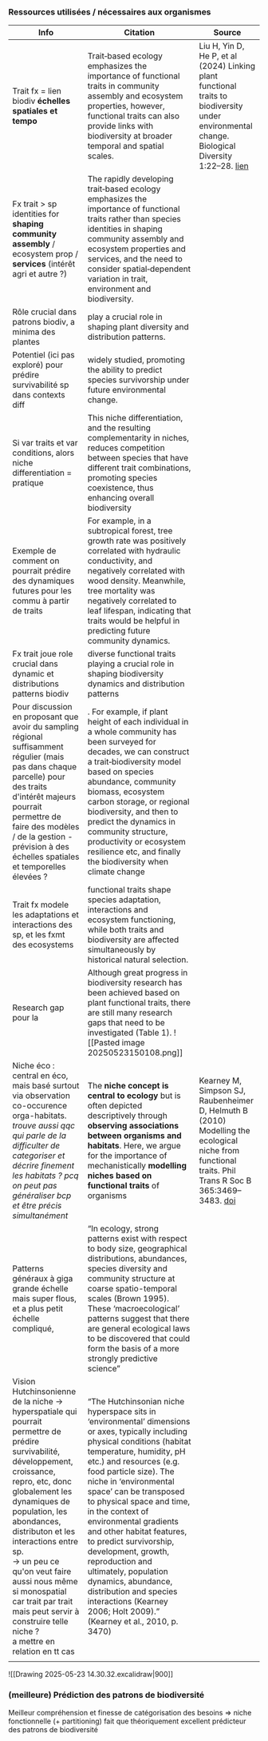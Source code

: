 
### Ressources utilisées / nécessaires aux organismes

| Info                                                                                                                                                                                                                                                                                                                                                                                                                 | Citation                                                                                                                                                                                                                                                                                                                                                                                                                                                                                                                                                                      | Source                                                                                                                                                                                           |
| -------------------------------------------------------------------------------------------------------------------------------------------------------------------------------------------------------------------------------------------------------------------------------------------------------------------------------------------------------------------------------------------------------------------- | ----------------------------------------------------------------------------------------------------------------------------------------------------------------------------------------------------------------------------------------------------------------------------------------------------------------------------------------------------------------------------------------------------------------------------------------------------------------------------------------------------------------------------------------------------------------------------- | ------------------------------------------------------------------------------------------------------------------------------------------------------------------------------------------------ |
| Trait fx = lien biodiv **échelles spatiales et tempo**                                                                                                                                                                                                                                                                                                                                                               | Trait‐based ecology emphasizes the  importance of functional traits in community assembly and ecosystem properties,  however, functional traits can also provide links with biodiversity at broader temporal  and spatial scales.                                                                                                                                                                                                                                                                                                                                             | Liu H, Yin D, He P, et al (2024) Linking <br>plant functional traits to biodiversity under<br>environmental change. Biological Diversity<br>1:22–28.  [lien](https://doi.org/10.1002/bod2.12004) |
| Fx trait > sp identities for **shaping community assembly** / ecosystem prop / **services** (intérêt agri et autre ?)                                                                                                                                                                                                                                                                                                | The rapidly developing trait‐based ecology emphasizes the importance of functional traits rather than species identities in shaping  community assembly and ecosystem properties and services, and  the need to consider spatial‐dependent variation in trait, environment and biodiversity.                                                                                                                                                                                                                                                                                  |                                                                                                                                                                                                  |
| Rôle crucial dans patrons biodiv, a minima des plantes                                                                                                                                                                                                                                                                                                                                                               | play a crucial role in shaping plant  diversity and distribution patterns.                                                                                                                                                                                                                                                                                                                                                                                                                                                                                                    |                                                                                                                                                                                                  |
| Potentiel (ici pas exploré) pour prédire survivabilité sp dans contexts diff                                                                                                                                                                                                                                                                                                                                         | widely studied, promoting  the ability to predict species survivorship under future environmental change.                                                                                                                                                                                                                                                                                                                                                                                                                                                                     |                                                                                                                                                                                                  |
| Si var traits et var conditions, alors niche differentiation = pratique                                                                                                                                                                                                                                                                                                                                              | This niche differentiation, and  the resulting complementarity in niches, reduces competition between species that have different trait combinations, promoting  species coexistence, thus enhancing overall biodiversity                                                                                                                                                                                                                                                                                                                                                     |                                                                                                                                                                                                  |
| Exemple de comment on pourrait prédire des dynamiques futures pour les commu à partir de traits                                                                                                                                                                                                                                                                                                                      | For example,  in a subtropical forest, tree growth rate was positively correlated  with hydraulic conductivity, and negatively correlated with wood  density. Meanwhile, tree mortality was negatively correlated to leaf  lifespan, indicating that traits would be helpful in predicting future  community dynamics.                                                                                                                                                                                                                                                        |                                                                                                                                                                                                  |
| Fx trait joue role crucial dans dynamic et distributions patterns biodiv                                                                                                                                                                                                                                                                                                                                             | diverse functional traits  playing a crucial role in shaping biodiversity dynamics and distribution patterns                                                                                                                                                                                                                                                                                                                                                                                                                                                                  |                                                                                                                                                                                                  |
| Pour discussion en proposant que avoir du sampling régional suffisamment régulier (mais pas dans chaque parcelle) pour des traits d'intérêt majeurs pourrait permettre de faire des modèles / de la gestion - prévision à des échelles spatiales et temporelles élevées ?                                                                                                                                            | . For example, if plant height  of each individual in a whole community has been surveyed for decades, we can construct a trait‐biodiversity model based on species  abundance, community biomass, ecosystem carbon storage, or  regional biodiversity, and then to predict the dynamics in community  structure, productivity or ecosystem resilience etc, and finally the  biodiversity when climate change                                                                                                                                                                 |                                                                                                                                                                                                  |
| Trait fx modele les adaptations et interactions des sp, et les fxmt des ecosystems                                                                                                                                                                                                                                                                                                                                   | functional traits shape species adaptation, interactions and  ecosystem functioning, while both traits and biodiversity are affected  simultaneously by historical natural selection.                                                                                                                                                                                                                                                                                                                                                                                         |                                                                                                                                                                                                  |
| Research gap pour la                                                                                                                                                                                                                                                                                                                                                                                                 | Although great progress in biodiversity research has been achieved based on plant functional traits, there are still many research  gaps that need to be investigated (Table 1). ![[Pasted image 20250523150108.png]]                                                                                                                                                                                                                                                                                                                                                         |                                                                                                                                                                                                  |
| Niche éco : central en éco, mais basé surtout via observation co-occurence orga-habitats.<br>*trouve aussi qqc qui parle de la difficulter de categoriser et décrire finement les habitats ? pcq on peut pas généraliser bcp et être précis simultanément*                                                                                                                                                           | The **niche concept is central to ecology** but is often depicted descriptively through **observing associations between organisms and habitats**. Here, we argue for the importance of mechanistically **modelling niches based on functional traits** of organisms                                                                                                                                                                                                                                                                                                          | Kearney M, Simpson SJ, Raubenheimer D, Helmuth B (2010) Modelling the ecological niche from functional traits. Phil Trans R Soc B 365:3469–3483. [doi](https://doi.org/10.1098/rstb.2010.0034)   |
| Patterns généraux à giga grande échelle mais super flous,<br>et a plus petit échelle compliqué,                                                                                                                                                                                                                                                                                                                      | “In ecology, strong patterns exist with respect to body size, geographical distributions, abundances, species diversity and community structure at coarse spatio-temporal scales (Brown 1995). These ‘macroecological’ patterns suggest that there are general ecological laws to be discovered that could form the basis of a more strongly predictive science”                                                                                                                                                                                                              |                                                                                                                                                                                                  |
| Vision Hutchinsonienne de la niche → hyperspatiale qui pourrait permettre de prédire survivabilité, développement, croissance, repro, etc, donc globalement les dynamiques de population, les abondances, distributon et les interactions entre sp.<br>→ un peu ce qu'on veut faire aussi nous même si monospatial car trait par trait mais peut servir à construire telle niche ?<br>a mettre en relation en tt cas | “The Hutchinsonian niche hyperspace sits in ‘environmental’ dimensions or axes, typically including physical conditions (habitat temperature, humidity, pH etc.) and resources (e.g. food particle size). The niche in ‘environmental space’ can be transposed to physical space and time, in the context of environmental gradients and other habitat features, to predict survivorship, development, growth, reproduction and ultimately, population dynamics, abundance, distribution and species interactions (Kearney 2006; Holt 2009).” (Kearney et al., 2010, p. 3470) |                                                                                                                                                                                                  |
|                                                                                                                                                                                                                                                                                                                                                                                                                      |                                                                                                                                                                                                                                                                                                                                                                                                                                                                                                                                                                               |                                                                                                                                                                                                  |

![[Drawing 2025-05-23 14.30.32.excalidraw|900]]





### (meilleure) Prédiction des patrons de biodiversité

Meilleur compréhension et finesse de catégorisation des besoins => niche fonctionnelle (+ partitioning) fait que théoriquement excellent prédicteur des patrons de biodiversité
